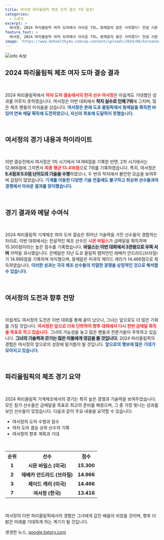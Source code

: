 ```yaml
---
title: 여서정 파리올림픽 체조 도마 결선 7위 달성!
categories:
  - 스포츠
excerpt: >
  여서정, 2024 파리올림픽 여자 도마에서 아쉬운 7위… 동메달의 꿈은 사라졌다! 전설 시몬 바일스가 3관왕에 올라 대조를 이루는 가운데, 여서정의 착지 실수가 아쉬움을 남겼다.
feature_text: >
  여서정, 2024 파리올림픽 여자 도마에서 아쉬운 7위… 동메달의 꿈은 사라졌다! 전설 시몬 바일스가 3관왕에 올라 대조를 이루는 가운데, 여서정의 착지 실수가 아쉬움을 남겼다.
image: 'https://www.behealthy4u.com/wp-content/uploads/2024/06/koreanews.jpg'
---
```


<p><img src="https://www.behealthy4u.com/wp-content/uploads/2024/06/koreanews.jpg" alt="info 속보" /></p>

<h2 data-ke-size="size26">2024 파리올림픽 체조 여자 도마 결승 결과</h2>

<p data-ke-size="size16">&nbsp;</p>

<p>2024 파리올림픽에서 <b><span style="color: #ee2323;">여자 도마 결승에서의 한국 선수 여서정</span></b>은 아쉽게도 기대했던 성과를 이루지 못하였습니다. 여서정은 이번 대회에서 <b><span style="background-color: #21538527;">착지 실수로 인해 7위</span></b>에 그치며, 많은 체조 팬들의 아쉬움을 샀습니다. <b><span style="color: #1a5490;">여서정은 본래 도쿄 올림픽에서 동메달을 획득한 바 있어 연속 메달 획득에 도전하였으나, 자신의 목표에 도달하지 못했습니다.</span></b></p>

<p data-ke-size="size16">&nbsp;</p>

<h2 data-ke-size="size26">여서정의 경기 내용과 하이라이트</h2>

<p data-ke-size="size16">&nbsp;</p>

<p>이번 결승전에서 여서정은 1차 시기에서 14.166점을 기록한 반면, 2차 시기에서는 12.666점에 그치면서 <b><span style="color: #ee2323;">최종 평균 13.416점</span></b>으로 7위를 기록하였습니다. 특히, 여서정은 <b><span style="background-color: #21538527;">5.4점과 5.0점 난이도의 기술을 수행</span></b>하였으나, 두 번의 착지에서 불안한 모습을 보여주며 감점이 많았습니다. <b><span style="color: #1a5490;">기계를 이용한 다양한 기술 연출에도 불구하고 최상위 선수들과의 경쟁에서 아쉬운 결과를 맞이했습니다.</span></b></p>

<p data-ke-size="size16">&nbsp;</p>

<h2 data-ke-size="size26">경기 결과와 메달 수여식</h2>

<p data-ke-size="size16">&nbsp;</p>

<p>2024 파리올림픽 기계체조 여자 도마 결승은 뛰어난 기술력을 가진 선수들이 경합하는 자리로, 이번 대회에서는 전설적인 체조 선수인 <b><span style="color: #ee2323;">시몬 바일스</span></b>가 금메달을 획득하며 15.300점이라는 높은 점수를 기록했습니다. <b><span style="background-color: #21538527;">바일스는 이번 대회에서 3관왕으로 우뚝 서며</span></b> 저력을 과시했습니다. 은메달은 지난 도쿄 올림픽 챔피언인 레베카 안드라드(브라질)가 14.966점을 기록하며 차지했으며, 동메달은 미국의 제이드 캐리가 14.466점으로 획득하였습니다. <b><span style="color: #1a5490;">이러한 성과는 각국 체조 선수들의 치열한 경쟁을 상징적인 것으로 해석할 수 있습니다.</span></b></p>

<p data-ke-size="size16">&nbsp;</p>

<h2 data-ke-size="size26">여서정의 도전과 향후 전망</h2>

<p data-ke-size="size16">&nbsp;</p>

<p>아쉽게도 여서정의 도전은 이번 대회를 통해 끝이 났으나, 그녀는 앞으로도 더 많은 기회를 가질 것입니다. <b><span style="color: #ee2323;">여서정은 앞으로 더욱 단련하여 향후 대회에서 다시 한번 금메달 획득을 목표로 하고 있습니다.</span></b> 그녀의 가능성을 놓고 많은 팬들과 전문가들이 주목하고 있습니다. <b><span style="background-color: #21538527;">그녀의 기술력과 끈기는 많은 이들에게 영감을 줄 것입니다.</span></b> 2024 파리올림픽의 경험은 여서정의 앞으로의 성장에 밑거름이 될 것입니다. <b><span style="color: #1a5490;">앞으로의 행보에 많은 기대가 모아지고 있습니다</span></b>.</p>

<p data-ke-size="size16">&nbsp;</p>

<h2 data-ke-size="size26">파리올림픽의 체조 경기 요약</h2>

<p data-ke-size="size16">&nbsp;</p>

<p>2024 파리올림픽 기계체조에서의 경기는 특히 높은 경쟁과 기술력을 보여주었습니다. 모든 참가 선수들은 금메달을 목표로 최고의 준비를 해왔으며, 그 중 가장 빛나는 성과를 보인 선수들이 있었습니다. 다음과 같이 주요 내용을 요약할 수 있습니다:</p>

<ul>
<li>여서정의 도마 수행과 점수</li>
<li>여자 도마 결승 상위 선수의 기록</li>
<li>여서정의 향후 계획과 기대</li>
</ul>

<p data-ke-size="size16">&nbsp;</p>

<table style="width:100%; border-collapse: collapse;">
<tr>
<th style="text-align: center;">순위</th>
<th style="text-align: center;">선수</th>
<th style="text-align: center;">점수</th>
</tr>
<tr>
<td style="text-align: center; height: 17px;"><b>1</b></td>
<td style="text-align: center; height: 17px;"><b>시몬 바일스 (미국)</b></td>
<td style="text-align: center; height: 17px;"><b>15.300</b></td>
</tr>
<tr>
<td style="text-align: center; height: 17px;"><b>2</b></td>
<td style="text-align: center; height: 17px;"><b>레베카 안드라드 (브라질)</b></td>
<td style="text-align: center; height: 17px;"><b>14.966</b></td>
</tr>
<tr>
<td style="text-align: center; height: 17px;"><b>3</b></td>
<td style="text-align: center; height: 17px;"><b>제이드 캐리 (미국)</b></td>
<td style="text-align: center; height: 17px;"><b>14.466</b></td>
</tr>
<tr>
<td style="text-align: center; height: 17px;"><b>7</b></td>
<td style="text-align: center; height: 17px;"><b>여서정 (한국)</b></td>
<td style="text-align: center; height: 17px;"><b>13.416</b></td>
</tr>
</table>

<p data-ke-size="size16">&nbsp;</p>

<p>여서정의 이번 파리올림픽에서의 경험은 그녀에게 값진 배움이 되었을 것이며, 향후 더 밝은 미래를 기대하게 하는 계기가 될 것입니다.</p>
생생한 뉴스, <a href="https://qoogle.tistory.com" rel="dofollow">qoogle.tistory.com</a>


